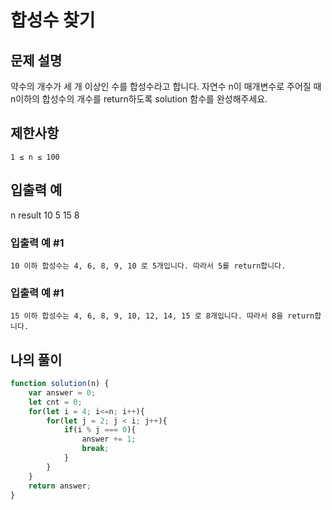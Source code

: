 # 합성수 찾기

## 문제 설명

약수의 개수가 세 개 이상인 수를 합성수라고 합니다. 자연수 n이 매개변수로 주어질 때 n이하의 합성수의 개수를 return하도록 solution 함수를 완성해주세요.

## 제한사항

    1 ≤ n ≤ 100

## 입출력 예
n 	result
10 	5
15 	8

### 입출력 예 #1

    10 이하 합성수는 4, 6, 8, 9, 10 로 5개입니다. 따라서 5를 return합니다.

### 입출력 예 #1

    15 이하 합성수는 4, 6, 8, 9, 10, 12, 14, 15 로 8개입니다. 따라서 8을 return합니다.

## 나의 풀이 

```js
function solution(n) {
    var answer = 0;
    let cnt = 0;
    for(let i = 4; i<=n; i++){
        for(let j = 2; j < i; j++){
            if(i % j === 0){
                answer += 1;
                break;
            }
        }
    }
    return answer;
}

```
